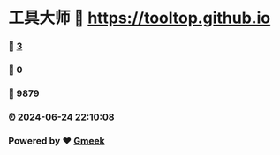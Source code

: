 # 工具大师 :link: https://tooltop.github.io 
### :page_facing_up: [3](https://tooltop.github.io/tag.html) 
### :speech_balloon: 0 
### :hibiscus: 9879 
### :alarm_clock: 2024-06-24 22:10:08 
### Powered by :heart: [Gmeek](https://github.com/Meekdai/Gmeek)
